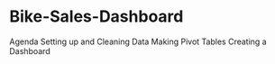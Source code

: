 # Bike-Sales-Dashboard 
Agenda
Setting up and Cleaning Data
Making Pivot Tables
Creating a Dashboard
